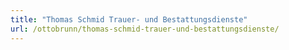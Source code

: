```yaml
---
title: "Thomas Schmid Trauer- und Bestattungsdienste"
url: /ottobrunn/thomas-schmid-trauer-und-bestattungsdienste/
---
```

